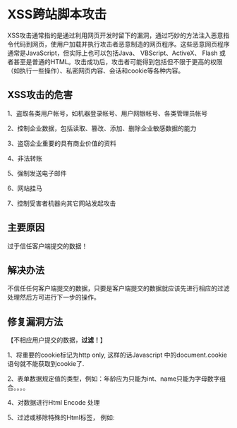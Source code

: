 # XSS跨站脚本攻击

XSS攻击通常指的是通过利用网页开发时留下的漏洞，通过巧妙的方法注入恶意指令代码到网页，使用户加载并执行攻击者恶意制造的网页程序。这些恶意网页程序通常是JavaScript，但实际上也可以包括Java、 VBScript、ActiveX、 Flash 或者甚至是普通的HTML。攻击成功后，攻击者可能得到包括但不限于更高的权限（如执行一些操作）、私密网页内容、会话和cookie等各种内容。



## **XSS攻击的危害**

1、盗取各类用户帐号，如机器登录帐号、用户网银帐号、各类管理员帐号

2、控制企业数据，包括读取、篡改、添加、删除企业敏感数据的能力

3、盗窃企业重要的具有商业价值的资料

4、非法转账

5、强制发送电子邮件

6、网站挂马

7、控制受害者机器向其它网站发起攻击

## **主要原因**

过于信任客户端提交的数据！

## **解决办法**

不信任任何客户端提交的数据，只要是客户端提交的数据就应该先进行相应的过滤处理然后方可进行下一步的操作。

## 修复漏洞方法

【不相应用户提交的数据，**过滤！**】

1、将重要的cookie标记为http only, 这样的话Javascript 中的document.cookie语句就不能获取到cookie了.

2、表单数据规定值的类型，例如：年龄应为只能为int、name只能为字母数字组合。。。。

4、对数据进行Html Encode 处理

5、过滤或移除特殊的Html标签， 例如: <script>, <iframe> , &lt; for <, &gt; for >, &quot for

6、过滤JavaScript 事件的标签。例如 "onclick=", "onfocus" 等等。

【特别注意：】

在有些应用中是允许html标签出现的，甚至是javascript代码出现。因此我们在过滤数据的时候需要仔细分析哪些数据是有特殊要求（例如输出需要html代码、javascript代码拼接、或者此表单直接允许使用等等），然后区别处理！